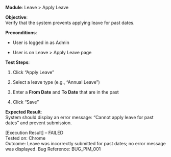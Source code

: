 **Module**: Leave > Apply Leave

**Objective**:  
Verify that the system prevents applying leave for past dates.

**Preconditions**:

- User is logged in as Admin
    
- User is on Leave > Apply Leave page
    

**Test Steps**:

1. Click “Apply Leave”
    
2. Select a leave type (e.g., “Annual Leave”)
    
3. Enter a **From Date** and **To Date** that are in the past
    
4. Click “Save”
    

**Expected Result**:  
System should display an error message: “Cannot apply leave for past dates” and prevent submission.

[Execution Result] – FAILED  
Tested on: Chrome  
Outcome: Leave was incorrectly submitted for past dates; no error message was displayed.
Bug Reference: BUG_PIM_001